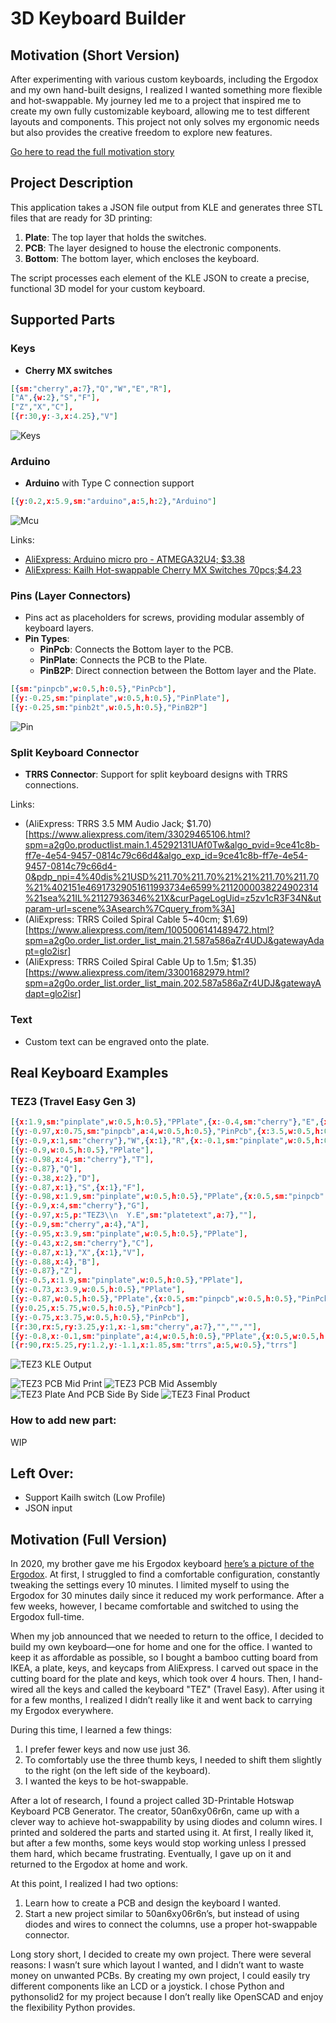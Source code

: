 # 3D Keyboard Builder

## Motivation (Short Version)

After experimenting with various custom keyboards, including the Ergodox and my own hand-built designs, I realized I wanted something more flexible and hot-swappable. My journey led me to a project that inspired me to create my own fully customizable keyboard, allowing me to test different layouts and components. This project not only solves my ergonomic needs but also provides the creative freedom to explore new features. <F12>

[Go here to read the full motivation story](#motivation-\(full-version\))


## Project Description

This application takes a JSON file output from KLE and generates three STL files that are ready for 3D printing:
1. **Plate**: The top layer that holds the switches.
2. **PCB**: The layer designed to house the electronic components.
3. **Bottom**: The bottom layer, which encloses the keyboard.

The script processes each element of the KLE JSON to create a precise, functional 3D model for your custom keyboard.

## Supported Parts

### Keys
- **Cherry MX switches**
```json
[{sm:"cherry",a:7},"Q","W","E","R"],
["A",{w:2},"S","F"],
["Z","X","C"],
[{r:30,y:-3,x:4.25},"V"]
```
![Keys](Documents/Keys.png)

### Arduino
- **Arduino** with Type C connection support
```json
[{y:0.2,x:5.9,sm:"arduino",a:5,h:2},"Arduino"]
```
![Mcu](Documents/MCU.png)

Links:
- [AliExpress: Arduino micro pro - ATMEGA32U4; $3.38](https://www.aliexpress.com/item/32840365436.html?spm=a2g0o.order_list.order_list_main.51.587a586aZr4UDJ&gatewayAdapt=glo2isr)
- [AliExpress: Kailh Hot-swappable Cherry MX Switches 70pcs;$4.23](https://www.aliexpress.com/item/1005007052649640.html?spm=a2g0o.order_list.order_list_main.208.587a586aZr4UDJ)

### Pins (Layer Connectors)
- Pins act as placeholders for screws, providing modular assembly of keyboard layers.
- **Pin Types**:
  - **PinPcb**: Connects the Bottom layer to the PCB.
  - **PinPlate**: Connects the PCB to the Plate.
  - **PinB2P**: Direct connection between the Bottom layer and the Plate.
```json
[{sm:"pinpcb",w:0.5,h:0.5},"PinPcb"],
[{y:-0.25,sm:"pinplate",w:0.5,h:0.5},"PinPlate"],
[{y:-0.25,sm:"pinb2t",w:0.5,h:0.5},"PinB2P"]
```
![Pin](Documents/Pins.png)


### Split Keyboard Connector
- **TRRS Connector**: Support for split keyboard designs with TRRS connections.

Links:
- (AliExpress: TRRS 3.5 MM Audio Jack; $1.70)[https://www.aliexpress.com/item/33029465106.html?spm=a2g0o.productlist.main.1.45292131UAf0Tw&algo_pvid=9ce41c8b-ff7e-4e54-9457-0814c79c66d4&algo_exp_id=9ce41c8b-ff7e-4e54-9457-0814c79c66d4-0&pdp_npi=4%40dis%21USD%211.70%211.70%21%21%211.70%211.70%21%402151e46917329051611993734e6599%2112000038224902314%21sea%21IL%21127936346%21X&curPageLogUid=z5zv1cR3F34N&utparam-url=scene%3Asearch%7Cquery_from%3A]
- (AliExpress: TRRS Coiled Spiral Cable 5~40cm; $1.69)[https://www.aliexpress.com/item/1005006141489472.html?spm=a2g0o.order_list.order_list_main.21.587a586aZr4UDJ&gatewayAdapt=glo2isr]
- (AliExpress: TRRS Coiled Spiral Cable Up to 1.5m; $1.35) [https://www.aliexpress.com/item/33001682979.html?spm=a2g0o.order_list.order_list_main.202.587a586aZr4UDJ&gatewayAdapt=glo2isr]

### Text
- Custom text can be engraved onto the plate.

## Real Keyboard Examples

### TEZ3 (Travel Easy Gen 3)

```json
[{x:1.9,sm:"pinplate",w:0.5,h:0.5},"PPlate",{x:-0.4,sm:"cherry"},"E",{x:2.3,sm:"arduino",a:5,h:2},"Arduino"],
[{y:-0.97,x:0.75,sm:"pinpcb",a:4,w:0.5,h:0.5},"PinPcb",{x:3.5,w:0.5,h:0.5},"PinPcb"],
[{y:-0.9,x:1,sm:"cherry"},"W",{x:1},"R",{x:-0.1,sm:"pinplate",w:0.5,h:0.5},"PPlate"],
[{y:-0.9,w:0.5,h:0.5},"PPlate"],
[{y:-0.98,x:4,sm:"cherry"},"T"],
[{y:-0.87},"Q"],
[{y:-0.38,x:2},"D"],
[{y:-0.87,x:1},"S",{x:1},"F"],
[{y:-0.98,x:1.9,sm:"pinplate",w:0.5,h:0.5},"PPlate",{x:0.5,sm:"pinpcb",w:0.5,h:0.5},"PinPcb"],
[{y:-0.9,x:4,sm:"cherry"},"G"],
[{y:-0.97,x:5,p:"TEZ3\\n  Y.E",sm:"platetext",a:7},""],
[{y:-0.9,sm:"cherry",a:4},"A"],
[{y:-0.95,x:3.9,sm:"pinplate",w:0.5,h:0.5},"PPlate"],
[{y:-0.43,x:2,sm:"cherry"},"C"],
[{y:-0.87,x:1},"X",{x:1},"V"],
[{y:-0.88,x:4},"B"],
[{y:-0.87},"Z"],
[{y:-0.5,x:1.9,sm:"pinplate",w:0.5,h:0.5},"PPlate"],
[{y:-0.73,x:3.9,w:0.5,h:0.5},"PPlate"],
[{y:-0.87,w:0.5,h:0.5},"PPlate",{x:0.5,sm:"pinpcb",w:0.5,h:0.5},"PinPcb"],
[{y:0.25,x:5.75,w:0.5,h:0.5},"PinPcb"],
[{y:-0.75,x:3.75,w:0.5,h:0.5},"PinPcb"],
[{r:30,rx:5,ry:3.25,y:1,x:-1,sm:"cherry",a:7},"","",""],
[{y:-0.8,x:-0.1,sm:"pinplate",a:4,w:0.5,h:0.5},"PPlate",{x:0.5,w:0.5,h:0.5},"PPlate"],
[{r:90,rx:5.25,ry:1.2,y:-1.1,x:1.85,sm:"trrs",a:5,w:0.5},"trrs"]
```
![TEZ3 KLE Output](Documents/tez3_kle.png)

![TEZ3 PCB Mid Print](Documents/tez3_pcb_mid_print.jpg)
![TEZ3 PCB Mid Assembly](Documents/tez3_pcb_mid_assemly.jpg)
![TEZ3 Plate And PCB Side By Side](Documents/tez3_plate_pcb_sidebyside.jpg)
![TEZ3 Final Product](Documents/tez3_final.jpg)

### How to add new part:
WIP


## Left Over:
* Support Kailh switch (Low Profile)
* JSON input

## Motivation (Full Version)

In 2020, my brother gave me his Ergodox keyboard [here’s a picture of the Ergodox](Documents/ergodox.jpg). At first, I struggled to find a comfortable configuration, constantly tweaking the settings every 10 minutes. I limited myself to using the Ergodox for 30 minutes daily since it reduced my work performance. After a few weeks, however, I became comfortable and switched to using the Ergodox full-time.

When my job announced that we needed to return to the office, I decided to build my own keyboard—one for home and one for the office. I wanted to keep it as affordable as possible, so I bought a bamboo cutting board from IKEA, a plate, keys, and keycaps from AliExpress. I carved out space in the cutting board for the plate and keys, which took over 4 hours. Then, I hand-wired all the keys and called the keyboard "TEZ" (Travel Easy). After using it for a few months, I realized I didn’t really like it and went back to carrying my Ergodox everywhere.

During this time, I learned a few things:
1. I prefer fewer keys and now use just 36.
2. To comfortably use the three thumb keys, I needed to shift them slightly to the right (on the left side of the keyboard).
3. I wanted the keys to be hot-swappable.

After a lot of research, I found a project called 3D-Printable Hotswap Keyboard PCB Generator. The creator, 50an6xy06r6n, came up with a clever way to achieve hot-swappability by using diodes and column wires. I printed and soldered the parts and started using it. At first, I really liked it, but after a few months, some keys would stop working unless I pressed them hard, which became frustrating. Eventually, I gave up on it and returned to the Ergodox at home and work.

At this point, I realized I had two options:

1. Learn how to create a PCB and design the keyboard I wanted.
2. Start a new project similar to 50an6xy06r6n’s, but instead of using diodes and wires to connect the columns, use a proper hot-swappable connector.

Long story short, I decided to create my own project. There were several reasons: I wasn’t sure which layout I wanted, and I didn’t want to waste money on unwanted PCBs. By creating my own project, I could easily try different components like an LCD or a joystick. I chose Python and pythonsolid2 for my project because I don’t really like OpenSCAD and enjoy the flexibility Python provides.
